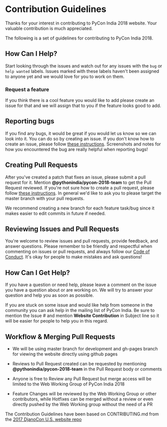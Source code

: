 # Contribution Guidelines

Thanks for your interest in contributing to PyCon India 2018 website. Your valuable contribution is much appreciated.

The following is a set of guidelines for contributing to PyCon India 2018.

## How Can I Help?

Start looking through the issues and watch out for any issues with the `bug` or `help wanted` labels. Issues marked with these labels haven't been assigned to anyone yet and we would love for you to work on them.

### Request a feature

If you think there is a cool feature you would like to add please create an issue for that and we will assign that to you if the feature looks good to add.

## Reporting bugs

If you find any bugs, it would be great if you would let us know so we can look into it. You can do so by creating an issue. If you don't know how to create an issue, please follow [these instructions](https://help.github.com/articles/creating-an-issue/). Screenshots and notes for how you encountered the bug are really helpful when reporting bugs!

## Creating Pull Requests

After you've created a patch that fixes an issue, please submit a pull request for it. Mention **@pythonindia/pycon-2018-team** to get the Pull Request reviewed. If you're not sure how to create a pull request, please follow [these instructions](https://help.github.com/articles/creating-a-pull-request/). In general we'd like to ask you to please target the master branch with your pull requests.

We recommend creating a new branch for each feature task/bug since it makes easier to edit commits in future if needed.

## Reviewing Issues and Pull Requests

You're welcome to review issues and pull requests, provide feedback, and answer questions. Please remember to be friendly and respectful when commenting on issues or pull requests, and always follow our [Code of Conduct](https://in.pycon.org/2018/coc.html). It's okay for people to make mistakes and ask questions! 


## How Can I Get Help?

If you have a question or need help, please leave a comment on the issue you have a question about or are working on. We will try to answer your question and help you as soon as possible.

If you are stuck on some issue and would like help from someone in the community you can ask help in the mailing list of PyCon India. Be sure to mention the Issue # and mention **Website Contribution** in Subject line so it will be easier for people to help you in this regard.

## Workflow & Merging Pull Requests

- We will be using master branch for development and gh-pages branch for viewing the website directly using github pages

- Reviews to Pull Request created can be requested by mentioning **@pythonindia/pycon-2018-team** in the Pull Request body or comments

- Anyone is free to Review any Pull Request but merge access will be limited to the Web Working Group of PyCon India 2018

- Feature Changes will be reviewed by the Web Working Group or other contributors, while Hotfixes can be merged without a review or even directly pushed by the Web Working group without the need of a PR



The Contribution Guidelines have been based on CONTRIBUTING.md from the [2017 DjanoCon U.S. website repo](https://github.com/djangocon/2017.djangocon.us) 
